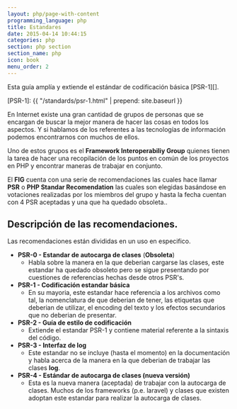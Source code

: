 ```yaml
---
layout: php/page-with-content
programming_language: php
title: Estandares
date: 2015-04-14 10:44:15
categories: php
section: php section
section_name: php
icon: book
menu_order: 2
---
```


Esta guía amplía y extiende el estándar de codificación básica [PSR-1][].

[PSR-1]: {{ "/standards/psr-1.html" | prepend: site.baseurl }}

En Internet existe una gran cantidad de grupos de personas que se encargan de
buscar la mejor manera de hacer las cosas en todos los aspectos. Y si hablamos
de los referentes a las tecnologías de información podemos encontrarnos con
muchos de ellos.

Uno de estos grupos es el **Framework Interoperabiliy Group** quienes tienen la
tarea de hacer una recopilación de los puntos en común de los proyectos en PHP y
encontrar maneras de trabajar en conjunto.

El __FIG__ cuenta con una serie de recomendaciones las cuales hace llamar
**PSR** o **PHP Standar Recomendation** las cuales son elegidas basándose en
votaciones realizadas por los miembros del grupo y hasta la fecha cuentan con 4
PSR aceptadas y una que ha quedado obsoleta..

Descripción de las recomendaciones.
---------------------------

Las recomendaciones están divididas en un uso en especifico.

- **PSR-0 - Estandar de autocarga de clases** (__Obsoleta__)
    - Habla sobre la manera en la que deberian cargarse las clases, este estandar
    ha quedado obsoleto pero se sigue presentando por cuestiones de referencias
    hechas desde otros PSR's.
- **PSR-1 - Codificación estandar básica**
    - En su mayoria, este estandar hace referencia a los archivos como tal, la
    nomenclatura de que deberian de tener, las etiquetas que deberian de utilizar,
    el encoding del texto y los efectos secundarios que no deberian de presentar.
- **PSR-2 - Guía de estilo de codificación**
    - Extiende el estandar PSR-1 y contiene material referente a la sintaxis del
    código.
- **PSR-3 - Interfaz de log**
    - Este estandar no se incluye (hasta el momento) en la documentación y habla
    acerca de la manera en la que deberian de trabajar las clases __log__.
- **PSR-4 - Estándar de autocarga de clases (nueva versión)**
    - Esta es la nueva manera (aceptada) de trabajar con la autocarga de clases.
    Muchos de los frameworks (p.e. laravel) y clases que existen adoptan este
    estandar para realizar la autocarga de clases.
